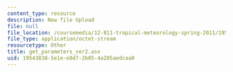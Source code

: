 ```yaml
---
content_type: resource
description: New file Upload
file: null
file_location: /coursemedia/12-811-tropical-meteorology-spring-2011/195438385e1ee8d72b054a205aedcaa0_get_parameters_ver2.asv
file_type: application/octet-stream
resourcetype: Other
title: get_parameters_ver2.asv
uid: 19543838-5e1e-e8d7-2b05-4a205aedcaa0
---
```

